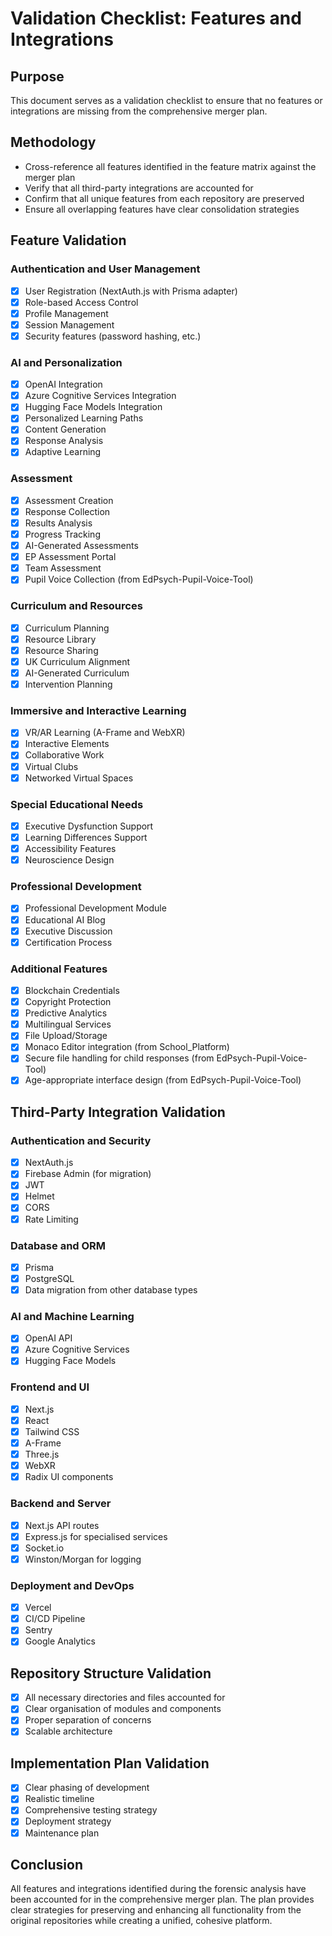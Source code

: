 # Validation Checklist: Features and Integrations

## Purpose
This document serves as a validation checklist to ensure that no features or integrations are missing from the comprehensive merger plan.

## Methodology
- Cross-reference all features identified in the feature matrix against the merger plan
- Verify that all third-party integrations are accounted for
- Confirm that all unique features from each repository are preserved
- Ensure all overlapping features have clear consolidation strategies

## Feature Validation

### Authentication and User Management
- [x] User Registration (NextAuth.js with Prisma adapter)
- [x] Role-based Access Control
- [x] Profile Management
- [x] Session Management
- [x] Security features (password hashing, etc.)

### AI and Personalization
- [x] OpenAI Integration
- [x] Azure Cognitive Services Integration
- [x] Hugging Face Models Integration
- [x] Personalized Learning Paths
- [x] Content Generation
- [x] Response Analysis
- [x] Adaptive Learning

### Assessment
- [x] Assessment Creation
- [x] Response Collection
- [x] Results Analysis
- [x] Progress Tracking
- [x] AI-Generated Assessments
- [x] EP Assessment Portal
- [x] Team Assessment
- [x] Pupil Voice Collection (from EdPsych-Pupil-Voice-Tool)

### Curriculum and Resources
- [x] Curriculum Planning
- [x] Resource Library
- [x] Resource Sharing
- [x] UK Curriculum Alignment
- [x] AI-Generated Curriculum
- [x] Intervention Planning

### Immersive and Interactive Learning
- [x] VR/AR Learning (A-Frame and WebXR)
- [x] Interactive Elements
- [x] Collaborative Work
- [x] Virtual Clubs
- [x] Networked Virtual Spaces

### Special Educational Needs
- [x] Executive Dysfunction Support
- [x] Learning Differences Support
- [x] Accessibility Features
- [x] Neuroscience Design

### Professional Development
- [x] Professional Development Module
- [x] Educational AI Blog
- [x] Executive Discussion
- [x] Certification Process

### Additional Features
- [x] Blockchain Credentials
- [x] Copyright Protection
- [x] Predictive Analytics
- [x] Multilingual Services
- [x] File Upload/Storage
- [x] Monaco Editor integration (from School_Platform)
- [x] Secure file handling for child responses (from EdPsych-Pupil-Voice-Tool)
- [x] Age-appropriate interface design (from EdPsych-Pupil-Voice-Tool)

## Third-Party Integration Validation

### Authentication and Security
- [x] NextAuth.js
- [x] Firebase Admin (for migration)
- [x] JWT
- [x] Helmet
- [x] CORS
- [x] Rate Limiting

### Database and ORM
- [x] Prisma
- [x] PostgreSQL
- [x] Data migration from other database types

### AI and Machine Learning
- [x] OpenAI API
- [x] Azure Cognitive Services
- [x] Hugging Face Models

### Frontend and UI
- [x] Next.js
- [x] React
- [x] Tailwind CSS
- [x] A-Frame
- [x] Three.js
- [x] WebXR
- [x] Radix UI components

### Backend and Server
- [x] Next.js API routes
- [x] Express.js for specialised services
- [x] Socket.io
- [x] Winston/Morgan for logging

### Deployment and DevOps
- [x] Vercel
- [x] CI/CD Pipeline
- [x] Sentry
- [x] Google Analytics

## Repository Structure Validation
- [x] All necessary directories and files accounted for
- [x] Clear organisation of modules and components
- [x] Proper separation of concerns
- [x] Scalable architecture

## Implementation Plan Validation
- [x] Clear phasing of development
- [x] Realistic timeline
- [x] Comprehensive testing strategy
- [x] Deployment strategy
- [x] Maintenance plan

## Conclusion
All features and integrations identified during the forensic analysis have been accounted for in the comprehensive merger plan. The plan provides clear strategies for preserving and enhancing all functionality from the original repositories while creating a unified, cohesive platform.
